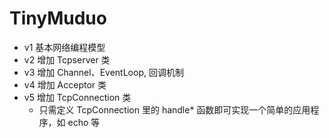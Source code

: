 # TinyMuduo

* v1 基本网络编程模型
* v2 增加 Tcpserver 类
* v3 增加 Channel、EventLoop, 回调机制
* v4 增加 Acceptor 类
* v5 增加 TcpConnection 类
	- 只需定义 TcpConnection 里的 handle* 函数即可实现一个简单的应用程序，如 echo 等